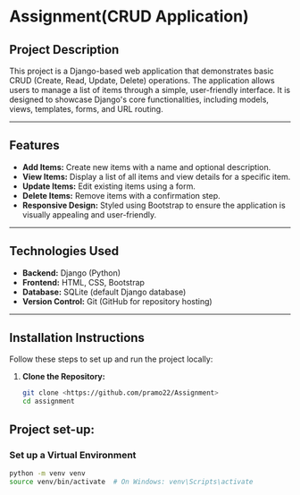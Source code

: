 # Assignment(CRUD Application)

## Project Description
This project is a Django-based web application that demonstrates basic CRUD (Create, Read, Update, Delete) operations. The application allows users to manage a list of items through a simple, user-friendly interface. It is designed to showcase Django's core functionalities, including models, views, templates, forms, and URL routing.

---

## Features
- **Add Items:** Create new items with a name and optional description.
- **View Items:** Display a list of all items and view details for a specific item.
- **Update Items:** Edit existing items using a form.
- **Delete Items:** Remove items with a confirmation step.
- **Responsive Design:** Styled using Bootstrap to ensure the application is visually appealing and user-friendly.

---

## Technologies Used
- **Backend:** Django (Python)
- **Frontend:** HTML, CSS, Bootstrap
- **Database:** SQLite (default Django database)
- **Version Control:** Git (GitHub for repository hosting)

---

## Installation Instructions
Follow these steps to set up and run the project locally:

1. **Clone the Repository:**
   ```bash
   git clone <https://github.com/pramo22/Assignment>
   cd assignment

## Project set-up:
### Set up a Virtual Environment
   ```bash
   python -m venv venv
   source venv/bin/activate  # On Windows: venv\Scripts\activate


